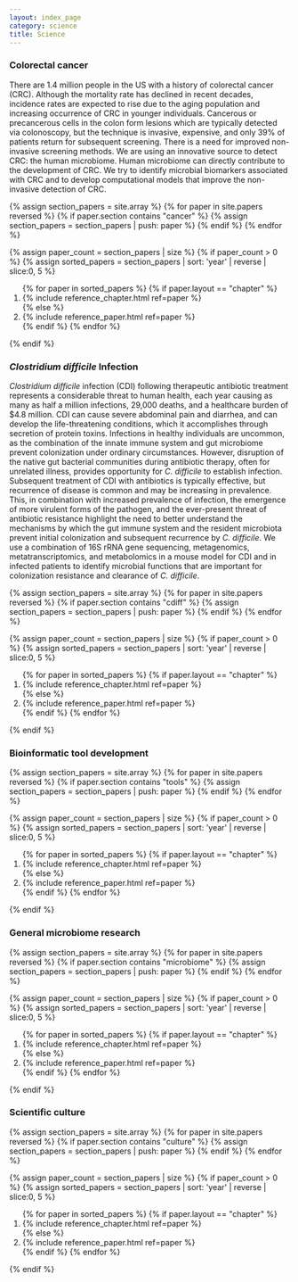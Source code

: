 ```yaml
---
layout: index_page
category: science
title: Science
---
```


### Colorectal cancer

There are 1.4 million people in the US with a history of colorectal cancer (CRC). Although the mortality rate has declined in recent decades, incidence rates are expected to rise due to the aging population and increasing occurrence of CRC in younger individuals. Cancerous or precancerous cells in the colon form lesions which are typically detected via colonoscopy, but the technique is invasive, expensive, and only 39% of patients return for subsequent screening. There is a need for improved non-invasive screening methods. We are using an innovative source to detect CRC: the human microbiome. Human microbiome can directly contribute to the development of CRC. We try to identify microbial biomarkers associated with CRC and to develop computational models that improve the non-invasive detection of CRC.


{% assign section_papers = site.array %}
{% for paper in site.papers reversed %}
	{% if paper.section contains "cancer" %}
		{% assign section_papers = section_papers | push: paper %}
	{% endif %}
{% endfor %}

{% assign paper_count = section_papers | size %}
{% if paper_count > 0 %}
	{% assign sorted_papers = section_papers | sort: 'year' | reverse | slice:0, 5 %}

<div class="papers">
	<ol>
		{% for paper in sorted_papers %}
			{% if paper.layout == "chapter" %}
				<li>{% include reference_chapter.html ref=paper %}</li>
			{% else %}
				<li>{% include reference_paper.html ref=paper %}</li>
			{% endif %}
		{% endfor %}
	</ol>
</div>

{% endif %}




### *Clostridium difficile* Infection

*Clostridium difficile* infection (CDI) following therapeutic antibiotic treatment represents a considerable threat to human health, each year causing as many as half a million infections, 29,000 deaths, and a healthcare burden of $4.8 million. CDI can cause severe abdominal pain and diarrhea, and can develop the life-threatening conditions, which it accomplishes through secretion of protein toxins. Infections in healthy individuals are uncommon, as the combination of the innate immune system and gut microbiome prevent colonization under ordinary circumstances. However, disruption of the native gut bacterial communities during antibiotic therapy, often for unrelated illness, provides opportunity for *C. difficile* to establish infection. Subsequent treatment of CDI with antibiotics is typically effective, but recurrence of disease is common and may be increasing in prevalence. This, in combination with increased prevalence of infection, the emergence of more virulent forms of the pathogen, and the ever-present threat of antibiotic resistance highlight the need to better understand the mechanisms by which the gut immune system and the resident microbiota prevent initial colonization and subsequent recurrence by *C. difficile*. We use a combination of 16S rRNA gene sequencing, metagenomics, metatranscriptomics, and metabolomics in a mouse model for CDI and in infected patients to identify microbial functions that are important for colonization resistance and clearance of *C. difficile*.

{% assign section_papers = site.array %}
{% for paper in site.papers reversed %}
	{% if paper.section contains "cdiff" %}
		{% assign section_papers = section_papers | push: paper %}
	{% endif %}
{% endfor %}

{% assign paper_count = section_papers | size %}
{% if paper_count > 0 %}
	{% assign sorted_papers = section_papers | sort: 'year' | reverse | slice:0, 5 %}

<div class="papers">
	<ol>
		{% for paper in sorted_papers %}
			{% if paper.layout == "chapter" %}
				<li>{% include reference_chapter.html ref=paper %}</li>
			{% else %}
				<li>{% include reference_paper.html ref=paper %}</li>
			{% endif %}
		{% endfor %}
	</ol>
</div>

{% endif %}




### Bioinformatic tool development


{% assign section_papers = site.array %}
{% for paper in site.papers reversed %}
	{% if paper.section contains "tools" %}
		{% assign section_papers = section_papers | push: paper %}
	{% endif %}
{% endfor %}

{% assign paper_count = section_papers | size %}
{% if paper_count > 0 %}
	{% assign sorted_papers = section_papers | sort: 'year' | reverse | slice:0, 5 %}

<div class="papers">
	<ol>
		{% for paper in sorted_papers %}
			{% if paper.layout == "chapter" %}
				<li>{% include reference_chapter.html ref=paper %}</li>
			{% else %}
				<li>{% include reference_paper.html ref=paper %}</li>
			{% endif %}
		{% endfor %}
	</ol>
</div>

{% endif %}


### General microbiome research


{% assign section_papers = site.array %}
{% for paper in site.papers reversed %}
	{% if paper.section contains "microbiome" %}
		{% assign section_papers = section_papers | push: paper %}
	{% endif %}
{% endfor %}

{% assign paper_count = section_papers | size %}
{% if paper_count > 0 %}
	{% assign sorted_papers = section_papers | sort: 'year' | reverse | slice:0, 5 %}

<div class="papers">
	<ol>
		{% for paper in sorted_papers %}
			{% if paper.layout == "chapter" %}
				<li>{% include reference_chapter.html ref=paper %}</li>
			{% else %}
				<li>{% include reference_paper.html ref=paper %}</li>
			{% endif %}
		{% endfor %}
	</ol>
</div>

{% endif %}


### Scientific culture

{% assign section_papers = site.array %}
{% for paper in site.papers reversed %}
	{% if paper.section contains "culture" %}
		{% assign section_papers = section_papers | push: paper %}
	{% endif %}
{% endfor %}

{% assign paper_count = section_papers | size %}
{% if paper_count > 0 %}
	{% assign sorted_papers = section_papers | sort: 'year' | reverse | slice:0, 5 %}

<div class="papers">
	<ol>
		{% for paper in sorted_papers %}
			{% if paper.layout == "chapter" %}
				<li>{% include reference_chapter.html ref=paper %}</li>
			{% else %}
				<li>{% include reference_paper.html ref=paper %}</li>
			{% endif %}
		{% endfor %}
	</ol>
</div>

{% endif %}
